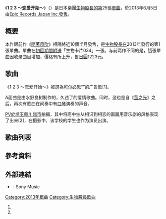 《**1 2 3
～恋爱开始～**》（）是日本樂團[生物股長的第](https://zh.wikipedia.org/wiki/生物股長 "wikilink")25張[單曲](https://zh.wikipedia.org/wiki/單曲 "wikilink")，於2013年6月5日由[Epic
Records Japan
Inc.發售](https://zh.wikipedia.org/wiki/Epic_Records_Japan_Inc. "wikilink")。

## 概要

本作跟前作《[隨著風吹](../Page/隨著風吹.md "wikilink")》相隔將近10個半月發售，是[生物股長在](https://zh.wikipedia.org/wiki/生物股長 "wikilink")2013年發行的第1張單曲。單曲在[初回期間附送](../Page/限定版.md "wikilink")「生物卡片034」一張。与前两作不同的是，這張單曲因收录曲目增加，價格有所上升，售[日圓](../Page/日圓.md "wikilink")1223元。

## 歌曲

《1 2 3
～恋爱开始～》被選為[可尔必思](https://zh.wikipedia.org/wiki/可尔必思 "wikilink")“”的广告歌\[1\]。

A面曲是由水野良树制作的，久违了的爱情歌曲。同时，这也是自《[萤之光](https://zh.wikipedia.org/wiki/萤之光_\(生物股长单曲\) "wikilink")》之后，再次有歌曲在间奏中有[口琴](../Page/口琴.md "wikilink")演奏的声音。

[PV於](../Page/音樂錄影帶.md "wikilink")[埼玉縣](../Page/埼玉縣.md "wikilink")[川越市](../Page/川越市.md "wikilink")拍攝，其中将高中生从相识到相恋的画面用音乐剧的风格表现了出来\[2\]，在摄影中，该学校的学生也作为演员出演。

## 歌曲列表

## 參考資料

## 外部連結

  - \- Sony Music

[Category:2013年單曲](https://zh.wikipedia.org/wiki/Category:2013年單曲 "wikilink")
[Category:生物股長歌曲](https://zh.wikipedia.org/wiki/Category:生物股長歌曲 "wikilink")

1.
2.